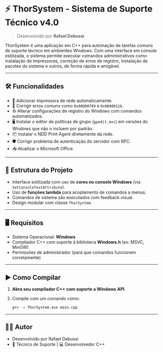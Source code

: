 # ⚡ ThorSystem - Sistema de Suporte Técnico v4.0

> Desenvolvido por **Rafael Debussi**

ThorSystem é uma aplicação em C++ para automação de tarefas comuns de suporte técnico em ambientes Windows. Com uma interface em console estilizada, o sistema permite executar comandos administrativos como instalação de impressoras, correção de erros de registro, instalação de pacotes do sistema e outros, de forma rápida e amigável.

---

## 🛠️ Funcionalidades

- 📠 Adicionar impressora de rede automaticamente.
- 🔧 Corrigir erros comuns como `0x00000709` e `0x0000011b`.
- ⚙️ Alterar configurações de registro do Windows com comandos automatizados.
- 🖥️ Instalar o editor de políticas de grupo (`gpedit.msc`) em versões do Windows que não o incluem por padrão.
- 📦 Instalar o NDD Print Agent diretamente da rede.
- 🛡️ Corrigir problema de autenticação do servidor com RPC.
- 📥 Atualizar o Microsoft Office.

---

## 🧱 Estrutura do Projeto

- Interface estilizada com uso de **cores no console Windows** (via `SetConsoleTextAttribute`).
- Uso de **funções lambda** para acoplamento de comandos a menus.
- Comandos de sistema são executados com feedback visual.
- Design modular com classe `ThorSystem`.

---

## 🖥️ Requisitos

- Sistema Operacional: **Windows**
- Compilador C++ com suporte à biblioteca **Windows.h** (ex: MSVC, MinGW)
- Permissões de administrador (para que comandos funcionem corretamente)

---

## ▶️ Como Compilar

1. **Abra seu compilador C++ com suporte a Windows API**.
2. Compile com um comando como:

   ```bash
   g++ -o ThorSystem.exe main.cpp

---

## 👨‍💻 Autor
- Desenvolvido por Rafael Debussi
- 💼 Técnico de Suporte | 💻 Desenvolvedor C++
